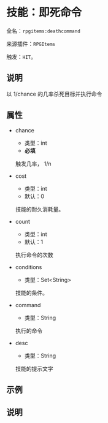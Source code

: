 # 技能：即死命令

<!-- 本文件是通过游戏内 `/rpgitem gen-wiki` 命令生成的。 -->
<!-- 请只在对应的 "beginCustomXXXX" 与 "endCustomXXXX" 间编辑。  -->
<!-- 如果您想修改技能或其属性的描述， -->
<!-- 请修改 "resources/lang/zh_CN.yml" 中对应的项。 -->

全名：`rpgitems:deathcommand`

来源插件：`RPGItems`

触发：`HIT`。

<!-- beginCustomHeader -->
<!-- endCustomHeader -->

## 说明

以 1/chance 的几率杀死目标并执行命令
<!-- beginCustomDescription -->
<!-- endCustomDescription -->

## 属性

* chance

  * 类型：int
  * **必填**

  触发几率， 1/n

* cost

  * 类型：int
  * 默认：0

  技能的耐久消耗量。

* count

  * 类型：int
  * 默认：1

  执行命令的次数

* conditions

  * 类型：Set&lt;String&gt;

  技能的条件。

* command

  * 类型：String

  执行的命令

* desc

  * 类型：String

  技能的提示文字

<!-- beginCustomProperties -->
<!-- endCustomProperties -->

## 示例

<!-- beginCustomExample -->
<!-- endCustomExample -->

## 说明

<!-- beginCustomNote -->
<!-- endCustomNote -->